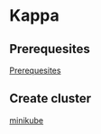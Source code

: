 # Kappa

## Prerequesites

[Prerequesites](https://github.com/vsvale/kappa_k8s_config/blob/master/cluster/prerequisites.md)

## Create cluster

[minikube](https://github.com/vsvale/kappa_k8s_config/blob/master/cluster/minikube.md)
